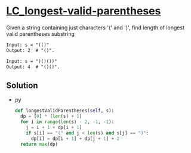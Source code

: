 # [LC_longest-valid-parentheses](https://leetcode.com/problems/longest-valid-parentheses)

Given a string containing just characters '(' and ')', find length of longest valid parentheses substring

```txt
Input: s = "(()"
Output: 2  # "()".

Input: s = ")()())"
Output: 4  # "()()".
```

## Solution

* py

  ```py
  def longestValidParentheses(self, s):
    dp = [0] * (len(s) + 1)
    for i in range(len(s) - 2, -1, -1):
      j = i + 1 + dp[i + 1]
      if s[i] == "(" and j < len(s) and s[j] == ")":
        dp[i] = dp[i + 1] + dp[j + 1] + 2
    return max(dp)
  ```
